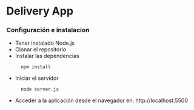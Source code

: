# Delivery App

### Configuración e instalacion
- Tener instalado Node.js 
- Clonar el repositorio
- Instalar las dependencias
  ```
    npm install
  ```
- Iniciar el servidor
  ```
    node server.js
  ```
- Acceder a la aplicación desde el navegador en: http://localhost:5500